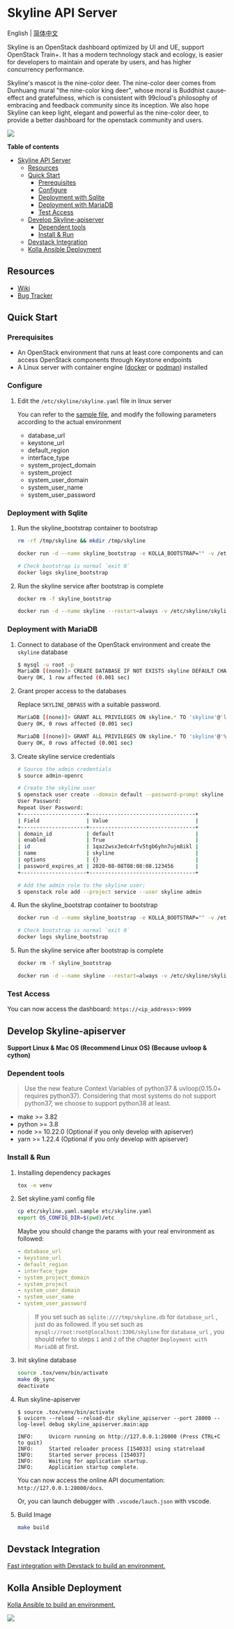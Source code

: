 # Skyline API Server

English | [简体中文](./README-zh_CN.md)

Skyline is an OpenStack dashboard optimized by UI and UE, support OpenStack Train+. It has a modern technology stack and ecology, is easier for developers to maintain and operate by users, and has higher concurrency performance.

Skyline's mascot is the nine-color deer. The nine-color deer comes from Dunhuang mural "the nine-color king deer", whose moral is Buddhist cause-effect and gratefulness, which is consistent with 99cloud's philosophy of embracing and feedback community since its inception. We also hope Skyline can keep light, elegant and powerful as the nine-color deer, to provide a better dashboard for the openstack community and users.

![](docs/images/OpenStack_Project_Skyline_horizontal.png)

**Table of contents**

- [Skyline API Server](#skyline-api-server)
  - [Resources](#resources)
  - [Quick Start](#quick-start)
    - [Prerequisites](#prerequisites)
    - [Configure](#configure)
    - [Deployment with Sqlite](#deployment-with-sqlite)
    - [Deployment with MariaDB](#deployment-with-mariadb)
    - [Test Access](#test-access)
  - [Develop Skyline-apiserver](#develop-skyline-apiserver)
    - [Dependent tools](#dependent-tools)
    - [Install & Run](#install--run)
  - [Devstack Integration](#devstack-integration)
  - [Kolla Ansible Deployment](#kolla-ansible-deployment)

## Resources

- [Wiki](https://wiki.openstack.org/wiki/Skyline)
- [Bug Tracker](https://launchpad.net/skyline-apiserver)

## Quick Start

### Prerequisites

- An OpenStack environment that runs at least core components and can access OpenStack components through Keystone endpoints
- A Linux server with container engine ([docker](https://docs.docker.com/engine/install/) or [podman](https://podman.io/getting-started/installation)) installed

### Configure

1. Edit the `/etc/skyline/skyline.yaml` file in linux server

    You can refer to the [sample file](etc/skyline.yaml.sample), and modify the following parameters according to the actual environment

    - database_url
    - keystone_url
    - default_region
    - interface_type
    - system_project_domain
    - system_project
    - system_user_domain
    - system_user_name
    - system_user_password

### Deployment with Sqlite

1. Run the skyline_bootstrap container to bootstrap

    ```bash
    rm -rf /tmp/skyline && mkdir /tmp/skyline

    docker run -d --name skyline_bootstrap -e KOLLA_BOOTSTRAP="" -v /etc/skyline/skyline.yaml:/etc/skyline/skyline.yaml -v /tmp/skyline:/tmp --net=host 99cloud/skyline:latest

    # Check bootstrap is normal `exit 0`
    docker logs skyline_bootstrap
    ```

2. Run the skyline service after bootstrap is complete

    ```bash
    docker rm -f skyline_bootstrap

    docker run -d --name skyline --restart=always -v /etc/skyline/skyline.yaml:/etc/skyline/skyline.yaml -v /tmp/skyline:/tmp --net=host 99cloud/skyline:latest
    ```

### Deployment with MariaDB

1. Connect to database of the OpenStack environment and create the `skyline` database

    ```bash
    $ mysql -u root -p
    MariaDB [(none)]> CREATE DATABASE IF NOT EXISTS skyline DEFAULT CHARACTER SET utf8 DEFAULT COLLATE utf8_general_ci;
    Query OK, 1 row affected (0.001 sec)
    ```

2. Grant proper access to the databases

    Replace `SKYLINE_DBPASS` with a suitable password.

    ```bash
    MariaDB [(none)]> GRANT ALL PRIVILEGES ON skyline.* TO 'skyline'@'localhost' IDENTIFIED BY 'SKYLINE_DBPASS';
    Query OK, 0 rows affected (0.001 sec)

    MariaDB [(none)]> GRANT ALL PRIVILEGES ON skyline.* TO 'skyline'@'%'  IDENTIFIED BY 'SKYLINE_DBPASS';
    Query OK, 0 rows affected (0.001 sec)
    ```

3. Create skyline service credentials

    ```bash
    # Source the admin credentials
    $ source admin-openrc

    # Create the skyline user
    $ openstack user create --domain default --password-prompt skyline
    User Password:
    Repeat User Password:
    +---------------------+----------------------------------+
    | Field               | Value                            |
    +---------------------+----------------------------------+
    | domain_id           | default                          |
    | enabled             | True                             |
    | id                  | 1qaz2wsx3edc4rfv5tgb6yhn7ujm8ikl |
    | name                | skyline                          |
    | options             | {}                               |
    | password_expires_at | 2020-08-08T08:08:08.123456       |
    +---------------------+----------------------------------+

    # Add the admin role to the skyline user:
    $ openstack role add --project service --user skyline admin
    ```

4. Run the skyline_bootstrap container to bootstrap

    ```bash
    docker run -d --name skyline_bootstrap -e KOLLA_BOOTSTRAP="" -v /etc/skyline/skyline.yaml:/etc/skyline/skyline.yaml --net=host 99cloud/skyline:latest

    # Check bootstrap is normal `exit 0`
    docker logs skyline_bootstrap
    ```

5. Run the skyline service after bootstrap is complete

    ```bash
    docker rm -f skyline_bootstrap

    docker run -d --name skyline --restart=always -v /etc/skyline/skyline.yaml:/etc/skyline/skyline.yaml --net=host 99cloud/skyline:latest
    ```

### Test Access

You can now access the dashboard: `https://<ip_address>:9999`

## Develop Skyline-apiserver

**Support Linux & Mac OS (Recommend Linux OS) (Because uvloop & cython)**

### Dependent tools

> Use the new feature Context Variables of python37 & uvloop(0.15.0+ requires python37). Considering that most systems do not support python37, we choose to support python38 at least.

- make >= 3.82
- python >= 3.8
- node >= 10.22.0 (Optional if you only develop with apiserver)
- yarn >= 1.22.4 (Optional if you only develop with apiserver)

### Install & Run

1. Installing dependency packages

    ```bash
    tox -e venv
    ```

2. Set skyline.yaml config file

    ```bash
    cp etc/skyline.yaml.sample etc/skyline.yaml
    export OS_CONFIG_DIR=$(pwd)/etc
    ```

    Maybe you should change the params with your real environment as followed:

    ```yaml
    - database_url
    - keystone_url
    - default_region
    - interface_type
    - system_project_domain
    - system_project
    - system_user_domain
    - system_user_name
    - system_user_password
    ```

    > If you set such as `sqlite:////tmp/skyline.db` for `database_url` , just do as followed.
    > If you set such as `mysql://root:root@localhost:3306/skyline` for `database_url` , you should refer to steps `1` and `2` of the chapter `Deployment with MariaDB` at first.

3. Init skyline database

    ```bash
    source .tox/venv/bin/activate
    make db_sync
    deactivate
    ```

4. Run skyline-apiserver

    ```console
    $ source .tox/venv/bin/activate
    $ uvicorn --reload --reload-dir skyline_apiserver --port 28000 --log-level debug skyline_apiserver.main:app

    INFO:     Uvicorn running on http://127.0.0.1:28000 (Press CTRL+C to quit)
    INFO:     Started reloader process [154033] using statreload
    INFO:     Started server process [154037]
    INFO:     Waiting for application startup.
    INFO:     Application startup complete.
    ```

    You can now access the online API documentation: `http://127.0.0.1:28000/docs`.

    Or, you can launch debugger with `.vscode/lauch.json` with vscode.

5. Build Image

    ```bash
    make build
    ```

## Devstack Integration

[Fast integration with Devstack to build an environment.](./devstack/README.rst)

## Kolla Ansible Deployment

[Kolla Ansible to build an environment.](./kolla/README.md)

![](docs/images/nine-color-deer-64.png)
